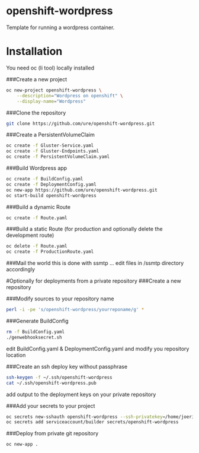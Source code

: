 # openshift-wordpress

Template for running a wordpress container.

# Installation

You need oc (li tool) locally installed

###Create a new project
```sh
oc new-project openshift-wordpress \
    --description="Wordpress on openshift" \
    --display-name="Wordpress"
```
###Clone the repository
```sh
git clone https://github.com/ure/openshift-wordpress.git
```

###Create a PersistentVolumeClaim
```sh
oc create -f Gluster-Service.yaml
oc create -f Gluster-Endpoints.yaml
oc create -f PersistentVolumeClaim.yaml
```

###Build Wordpress app

```sh
oc create -f BuildConfig.yaml
oc create -f DeploymentConfig.yaml
oc new-app https://github.com/ure/openshift-wordpress.git
oc start-build openshift-wordpress
```

###Build a dynamic Route
```sh
oc create -f Route.yaml
```

###Build a static Route
(for production and optionally delete the development route)
```sh
oc delete -f Route.yaml
oc create -f ProductionRoute.yaml
```

###Mail the world
this is done with ssmtp ... edit files in /ssmtp directory accordingly

#Optionally for deployments from a private repository
###Create a new repository

###Modify sources to your repository name
```sh
perl -i -pe 's/openshift-wordpress/yourreponame/g' *
```

###Generate BuildConfig
```sh
rm -f BuildConfig.yaml
./genwebhooksecret.sh
```
edit BuildConfig.yaml & DeploymentConfig.yaml and modify you repository location

###Create an ssh deploy key without passphrase
```sh
ssh-keygen -f ~/.ssh/openshift-wordpress
cat ~/.ssh/openshift-wordpress.pub
```
add output to the deployment keys on your private repository

###Add your secrets to your project
```sh
oc secrets new-sshauth openshift-wordpress --ssh-privatekey=/home/joeri/.ssh/openshift-wordpress
oc secrets add serviceaccount/builder secrets/openshift-wordpress
```
###Deploy from private git repository
```sh
oc new-app .
```

